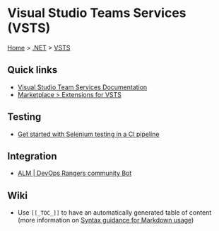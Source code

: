 # Visual Studio Teams Services (VSTS)

[Home](../readme.md) > [.NET](./dotnet.md) > [VSTS](./vsts.md)

## Quick links

- [Visual Studio Team Services Documentation](https://docs.microsoft.com/en-us/vsts/index)
- [Marketplace > Extensions for VSTS](https://marketplace.visualstudio.com/vsts)

## Testing

- [Get started with Selenium testing in a CI pipeline](https://docs.microsoft.com/en-us/vsts/build-release/test/continuous-test-selenium)

## Integration

- [ALM | DevOps Rangers community Bot](https://team-services-bot.azurewebsites.net/)

## Wiki

- Use `[[_TOC_]]` to have an automatically generated table of content (more information on [Syntax guidance for Markdown usage](https://docs.microsoft.com/en-us/azure/devops/project/wiki/markdown-guidance?view=vsts))
